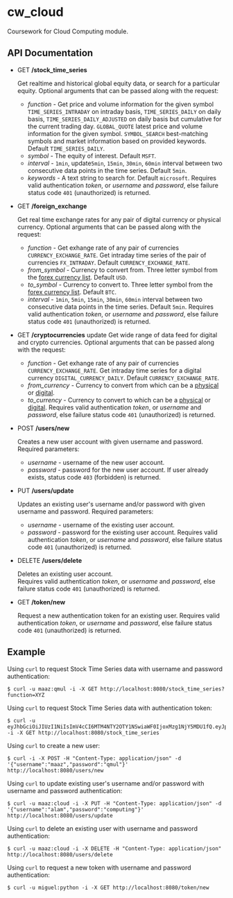 cw_cloud
=========

Coursework for Cloud Computing module.

API Documentation
-----------------

- GET **/stock_time_series**

    Get realtime and historical global equity data, or search for a particular equity. Optional arguments that can be passed along with the request:<br>
    - *function* - Get price and volume information for the given symbol `TIME_SERIES_INTRADAY` on intraday basis, `TIME_SERIES_DAILY` on daily basis, `TIME_SERIES_DAILY_ADJUSTED` on daily basis but cumulative for the current trading day. `GLOBAL_QUOTE` latest price and volume information for the given symbol. `SYMBOL_SEARCH` best-matching symbols and market information based on provided keywords. Default `TIME_SERIES_DAILY`.
    - *symbol* - The equity of interest. Default `MSFT`.
    - *interval* - `1min`, update`5min`, `15min`, `30min`, `60min` interval between two consecutive data points in the time series. Default `5min`.
    - *keywords* - A text string to search for. Default `microsoft`.
    Requires valid authentication *token*, or *username* and *password*, else failure status code `401` (unauthorized) is returned.

- GET **/foreign_exchange**

    Get real time exchange rates for any pair of digital currency or physical currency. Optional arguments that can be passed along with the request:<br>
    - *function* - Get exhange rate of any pair of currencies `CURRENCY_EXCHANGE_RATE`. Get intraday time series of the pair of currencies `FX_INTRADAY`. Default `CURRENCY_EXCHANGE_RATE`.
    - *from_symbol* - Currency to convert from. Three letter symbol from the [forex currency list](https://www.alphavantage.co/physical_currency_list/). Default `USD`.
    - *to_symbol* - Currency to convert to. Three letter symbol from the [forex currency list](https://www.alphavantage.co/physical_currency_list/). Default `BTC`.
    - *interval* - `1min`, `5min`, `15min`, `30min`, `60min` interval between two consecutive data points in the time series. Default `5min`.
    Requires valid authentication *token*, or *username* and *password*, else failure status code `401` (unauthorized) is returned.

- GET **/cryptocurrencies**
update
    Get wide range of data feed for digital and crypto currencies. Optional arguments that can be passed along with the request:<br>
    - *function* - Get exhange rate of any pair of currencies `CURRENCY_EXCHANGE_RATE`. Get intraday time series for a digital currency `DIGITAL_CURRENCY_DAILY`. Default `CURRENCY_EXCHANGE_RATE`.
    - *from_currency* - Currency to convert from which can be a [physical](https://www.alphavantage.co/physical_currency_list/) or [digital](https://www.alphavantage.co/digital_currency_list/).
    - *to_currency* - Currency to convert to which can be a [physical](https://www.alphavantage.co/physical_currency_list/) or [digital](https://www.alphavantage.co/digital_currency_list/).
    Requires valid authentication *token*, or *username* and *password*, else failure status code `401` (unauthorized) is returned.

- POST **/users/new**

    Creates a new user account with given username and password. Required parameters:<br>
    - *username* - username of the new user account.
    - *password* - password for the new user account.
    If user already exists, status code `403` (forbidden) is returned.

- PUT **/users/update**

    Updates an existing user's username and/or password with given username and password. Required parameters:<br>
    - *username* - username of the existing user account.
    - *password* - password for the existing user account.
    Requires valid authentication *token*, or *username* and *password*, else failure status code `401` (unauthorized) is returned.

- DELETE **/users/delete**

    Deletes an existing user account.<br>
    Requires valid authentication *token*, or *username* and *password*, else failure status code `401` (unauthorized) is returned.

- GET **/token/new**

    Request a new authentication token for an existing user.
    Requires valid authentication *token*, or *username* and *password*, else failure status code `401` (unauthorized) is returned.

Example
-------

Using `curl` to request Stock Time Series data with username and password authentication:

    $ curl -u maaz:qmul -i -X GET http://localhost:8080/stock_time_series?function=XYZ

Using `curl` to request Stock Time Series data with authentication token:

    $ curl -u eyJhbGciOiJIUzI1NiIsImV4cCI6MTM4NTY2OTY1NSwiaWF0IjoxMzg1NjY5MDU1fQ.eyJpZCI6MX0.XbOEFJkhjHJ5uRINh2JA1BPzXjSohKYDRT472wGOvjc:unused -i -X GET http://localhost:8080/stock_time_series

Using `curl` to create a new user:

    $ curl -i -X POST -H "Content-Type: application/json" -d '{"username":"maaz","password":"qmul"}' http://localhost:8080/users/new

Using `curl` to update existing user's username and/or password with username and password authentication:

    $ curl -u maaz:cloud -i -X PUT -H "Content-Type: application/json" -d '{"username":"alam","password":"computing"}' http://localhost:8080/users/update

Using `curl` to delete an existing user with username and password authentication:

    $ curl -u maaz:cloud -i -X DELETE -H "Content-Type: application/json" http://localhost:8080/users/delete

Using `curl` to request a new token with username and password authentication:

    $ curl -u miguel:python -i -X GET http://localhost:8080/token/new
